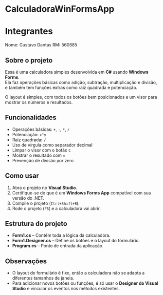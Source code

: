 # CalculadoraWinFormsApp

# Integrantes
Nome: Gustavo Dantas
RM: 560685

## Sobre o projeto
Essa é uma calculadora simples desenvolvida em **C#** usando **Windows Forms**.  
Ela faz operações básicas como adição, subtração, multiplicação e divisão, e também tem funções extras como raiz quadrada e potenciação.  

O layout é simples, com todos os botões bem posicionados e um visor para mostrar os números e resultados.

## Funcionalidades
- Operações básicas: `+`, `-`, `*`, `/`  
- Potenciação: `x^y`  
- Raiz quadrada: `√`  
- Uso de vírgula como separador decimal  
- Limpar o visor com o botão `C`  
- Mostrar o resultado com `=`  
- Prevenção de divisão por zero  

## Como usar
1. Abra o projeto no **Visual Studio**.  
2. Certifique-se de que é um **Windows Forms App** compatível com sua versão do .NET.  
3. Compile o projeto (`Ctrl+Shift+B`).  
4. Rode o projeto (`F5`) e a calculadora vai abrir.  

## Estrutura do projeto
- **Form1.cs** – Contém toda a lógica da calculadora.  
- **Form1.Designer.cs** – Define os botões e o layout do formulário.  
- **Program.cs** – Ponto de entrada da aplicação.  

## Observações
- O layout do formulário é fixo, então a calculadora não se adapta a diferentes tamanhos de janela.  
- Para adicionar novos botões ou funções, é só usar o **Designer do Visual Studio** e vincular os eventos nos métodos existentes.
